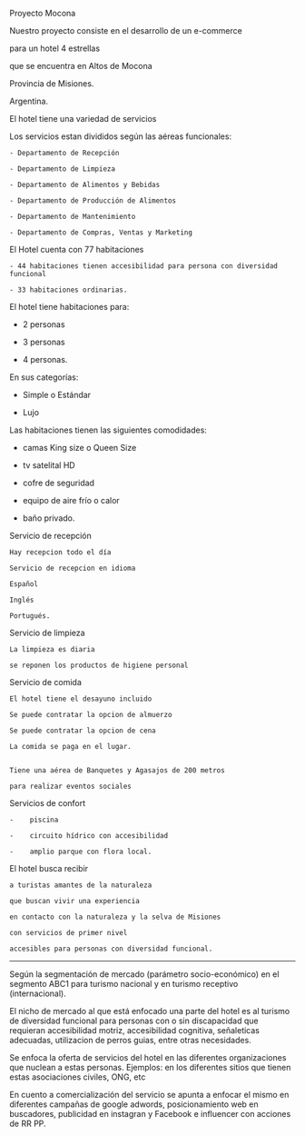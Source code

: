 Proyecto Mocona

Nuestro proyecto consiste en el desarrollo de un e-commerce 

para un hotel 4 estrellas 

que se encuentra en Altos de Mocona

Provincia de Misiones. 

Argentina.


El hotel tiene una variedad de servicios 

Los servicios estan divididos según las aéreas funcionales:

    - Departamento de Recepción

    - Departamento de Limpieza 

    - Departamento de Alimentos y Bebidas

    - Departamento de Producción de Alimentos

    - Departamento de Mantenimiento

    - Departamento de Compras, Ventas y Marketing



El Hotel cuenta con 77 habitaciones

    - 44 habitaciones tienen accesibilidad para persona con diversidad funcional

    - 33 habitaciones ordinarias. 



El hotel tiene habitaciones para:
  -  2 personas 

  -  3 personas 

  -  4 personas. 


En sus categorías: 

  -  Simple o Estándar 

  -  Lujo 


Las habitaciones tienen las siguientes comodidades: 

   - camas King size o Queen Size 

   - tv satelital HD

   - cofre de seguridad 

   - equipo de aire frío o calor

   - baño privado. 


Servicio de recepción 

    Hay recepcion todo el día

    Servicio de recepcion en idioma 

    Español

    Inglés 

    Portugués.



Servicio de limpieza

    La limpieza es diaria 

    se reponen los productos de higiene personal 



Servicio de comida 

    El hotel tiene el desayuno incluido

    Se puede contratar la opcion de almuerzo

    Se puede contratar la opcion de cena 

    La comida se paga en el lugar. 


    Tiene una aérea de Banquetes y Agasajos de 200 metros 

    para realizar eventos sociales



Servicios de confort   

    -    piscina 

    -    circuito hídrico con accesibilidad 

    -    amplio parque con flora local.


El hotel busca recibir 

    a turistas amantes de la naturaleza 

    que buscan vivir una experiencia 

    en contacto con la naturaleza y la selva de Misiones 

    con servicios de primer nivel 

    accesibles para personas con diversidad funcional.


-------------------------------------------

Según la segmentación de mercado (parámetro socio-económico) en el segmento ABC1 para turismo nacional y en turismo receptivo (internacional). 

El nicho de mercado al que está enfocado una parte del hotel es al turismo de diversidad funcional para personas con o sin discapacidad que requieran accesibilidad motriz, accesibilidad cognitiva, señaleticas adecuadas, utilizacion de perros guias, entre otras necesidades.   

Se enfoca la oferta de servicios del hotel en las diferentes organizaciones que nuclean a estas personas. Ejemplos: en los diferentes sitios que tienen estas asociaciones civiles, ONG,  etc

En cuento a comercialización del servicio se apunta a enfocar el mismo en diferentes campañas de google adwords,  posicionamiento web en buscadores, publicidad en instagran y Facebook e influencer con acciones de RR PP.
